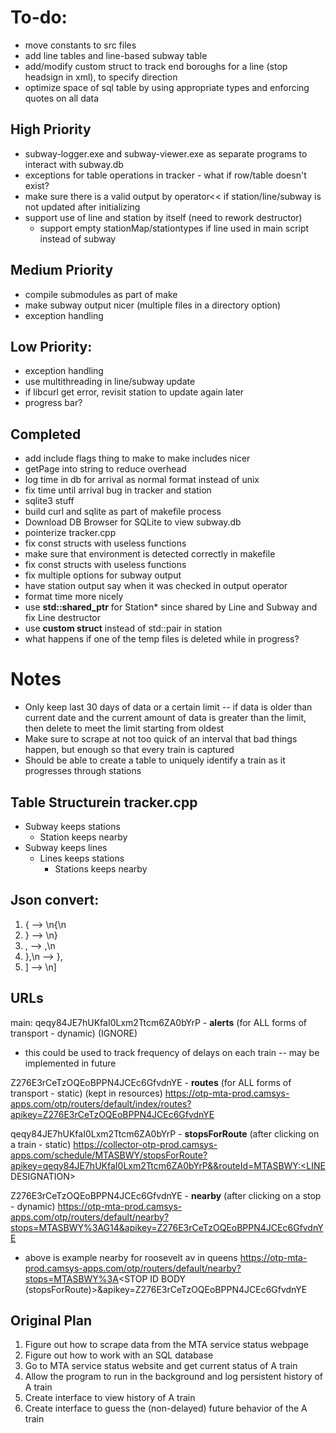 # To-do:

- move constants to src files
- add line tables and line-based subway table
- add/modify custom struct to track end boroughs for a line (stop headsign in xml), to specify direction
- optimize space of sql table by using appropriate types and enforcing quotes on all data

## **High Priority**
- subway-logger.exe and subway-viewer.exe as separate programs to interact with subway.db
- exceptions for table operations in tracker - what if row/table doesn't exist?
- make sure there is a valid output by operator<< if station/line/subway is not updated after initializing
- support use of line and station by itself (need to rework destructor)
  - support empty stationMap/stationtypes if line used in main script instead of subway

## **Medium Priority**
- compile submodules as part of make
- make subway output nicer (multiple files in a directory option)
- exception handling

## **Low Priority**:
- exception handling
- use multithreading in line/subway update
- if libcurl get error, revisit station to update again later
- progress bar?


## Completed
- add include flags thing to make to make includes nicer
- getPage into string to reduce overhead
- log time in db for arrival as normal format instead of unix
- fix time until arrival bug in tracker and station
- sqlite3 stuff
- build curl and sqlite as part of makefile process
- Download DB Browser for SQLite to view subway.db 
- pointerize tracker.cpp
- fix const structs with useless functions
- make sure that environment is detected correctly in makefile
- fix const structs with useless functions
- fix multiple options for subway output
- have station output say when it was checked in output operator
- format time more nicely
- use **std::shared_ptr** for Station* since shared by Line and Subway and fix Line destructor
- use **custom struct** instead of std::pair in station
- what happens if one of the temp files is deleted while in progress?

# Notes
- Only keep last 30 days of data or a certain limit -- if data is older than current date and
  the current amount of data is greater than the limit, then delete to meet the limit starting from oldest
- Make sure to scrape at not too quick of an interval that bad things happen, but enough so that every train is captured
- Should be able to create a table to uniquely identify a train as it progresses through stations

## Table Structurein tracker.cpp
- Subway keeps stations
  - Station keeps nearby
- Subway keeps lines
  - Lines keeps stations
    - Stations keeps nearby

## Json convert:
  1. { --> \n{\n    
  2. } --> \n}
  3. , --> ,\n    
  4. },\n --> },
  5. ] --> \n]

## URLs
main: 
qeqy84JE7hUKfaI0Lxm2Ttcm6ZA0bYrP - **alerts** (for ALL forms of transport - dynamic) (IGNORE)
- this could be used to track frequency of delays on each train -- may be implemented in future


Z276E3rCeTzOQEoBPPN4JCEc6GfvdnYE - **routes** (for ALL forms of transport - static) (kept in resources)
  https://otp-mta-prod.camsys-apps.com/otp/routers/default/index/routes?apikey=Z276E3rCeTzOQEoBPPN4JCEc6GfvdnYE


qeqy84JE7hUKfaI0Lxm2Ttcm6ZA0bYrP - **stopsForRoute** (after clicking on a train - static)
  https://collector-otp-prod.camsys-apps.com/schedule/MTASBWY/stopsForRoute?apikey=qeqy84JE7hUKfaI0Lxm2Ttcm6ZA0bYrP&&routeId=MTASBWY:<LINE DESIGNATION>


Z276E3rCeTzOQEoBPPN4JCEc6GfvdnYE - **nearby** (after clicking on a stop - dynamic)
  https://otp-mta-prod.camsys-apps.com/otp/routers/default/nearby?stops=MTASBWY%3AG14&apikey=Z276E3rCeTzOQEoBPPN4JCEc6GfvdnYE
  - above is example nearby for roosevelt av in queens
  https://otp-mta-prod.camsys-apps.com/otp/routers/default/nearby?stops=MTASBWY%3A<STOP ID BODY (stopsForRoute)>&apikey=Z276E3rCeTzOQEoBPPN4JCEc6GfvdnYE

## Original Plan 
  1. Figure out how to scrape data from the MTA service status webpage
  2. Figure out how to work with an SQL database
  3. Go to MTA service status website and get current status of A train
  4. Allow the program to run in the background and log persistent history of A train
  5. Create interface to view history of A train
  6. Create interface to guess the (non-delayed) future behavior of the A train